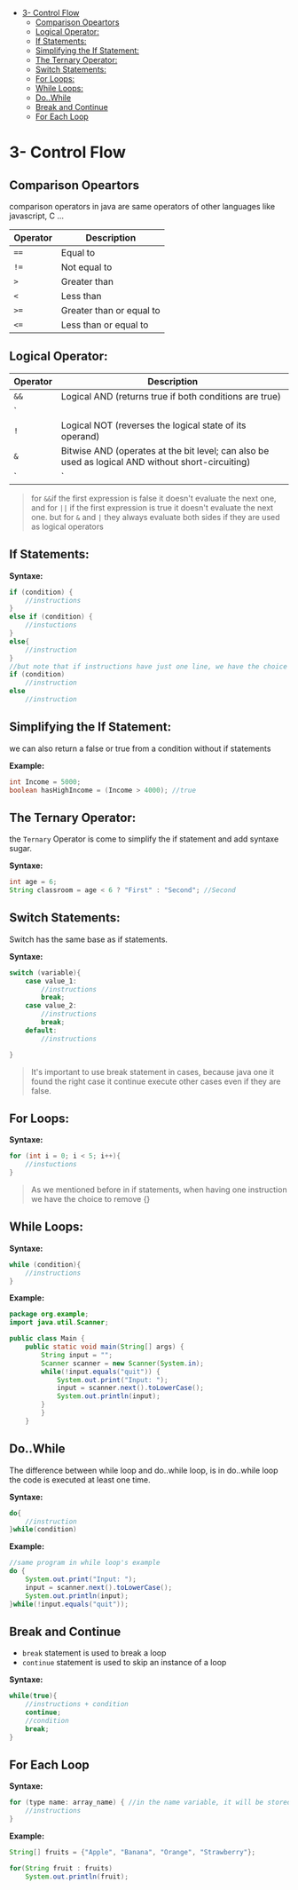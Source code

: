 
- [3- Control Flow](#3--control-flow)
  - [Comparison Opeartors](#comparison-opeartors)
  - [Logical Operator:](#logical-operator)
  - [If Statements:](#if-statements)
  - [Simplifying the If Statement:](#simplifying-the-if-statement)
  - [The Ternary Operator:](#the-ternary-operator)
  - [Switch Statements:](#switch-statements)
  - [For Loops:](#for-loops)
  - [While Loops:](#while-loops)
  - [Do..While](#dowhile)
  - [Break and Continue](#break-and-continue)
  - [For Each Loop](#for-each-loop)

# 3- Control Flow

## Comparison Opeartors 
comparison operators in java are same operators of other languages like javascript, C ...

| Operator | Description                         |
|----------|-------------------------------------|
| `==`     | Equal to                            |
| `!=`     | Not equal to                        |
| `>`      | Greater than                        |
| `<`      | Less than                           |
| `>=`     | Greater than or equal to            |
| `<=`     | Less than or equal to               |

## Logical Operator:

| Operator | Description                                      |
|----------|--------------------------------------------------|
| `&&`     | Logical AND (returns true if both conditions are true) |
| `||`     | Logical OR (returns true if at least one condition is true) |
| `!`      | Logical NOT (reverses the logical state of its operand) |
| `&`      | Bitwise AND (operates at the bit level; can also be used as logical AND without short-circuiting) |
| `|`      | Bitwise OR (operates at the bit level; can also be used as logical OR without short-circuiting) |

> for `&&`if the first expression is false it doesn't evaluate the next one, and for `||` if the first expression is true it doesn't evaluate the next one.
> but for `&` and `|` they always evaluate both sides if they are used as logical operators

## If Statements:

**Syntaxe:**
```java
if (condition) {
    //instructions
}
else if (condition) {
    //instuctions
}
else{
    //instruction
}
//but note that if instructions have just one line, we have the choice the not set the curley braces
if (condition)
    //instruction
else 
    //instruction
```
## Simplifying the If Statement:

we can also return a false or true from a condition without if statements

**Example:**
```java
int Income = 5000;
boolean hasHighIncome = (Income > 4000); //true
```

## The Ternary Operator:
the `Ternary` Operator is come to simplify the if statement and add syntaxe sugar.

**Syntaxe:**
```java
int age = 6;
String classroom = age < 6 ? "First" : "Second"; //Second 
```
## Switch Statements:
Switch has the same base as if statements.

**Syntaxe:**

```java
switch (variable){
    case value_1:
        //instructions
        break;
    case value_2:
        //instructions
        break;
    default:
        //instructions

}
```
> It's important to use break statement in cases, because java one it found the right case it continue execute other cases even if they are false.

## For Loops:

**Syntaxe:**

```java
for (int i = 0; i < 5; i++){
    //instuctions
}
```

> As we mentioned before in if statements, when having one instruction we have the choice to remove {}


## While Loops:

**Syntaxe:**

```java
while (condition){
    //instructions
}
```
**Example:**

```java
package org.example;
import java.util.Scanner;

public class Main {
    public static void main(String[] args) {
        String input = "";
        Scanner scanner = new Scanner(System.in);
        while(!input.equals("quit")) {
            System.out.print("Input: ");
            input = scanner.next().toLowerCase();
            System.out.println(input);
        }
        }
    }

```
## Do..While

The difference between while loop and do..while loop, is in do..while loop the code is executed at least one time.

**Syntaxe:**

```java
do{
    //instruction
}while(condition)
```

**Example:**

```java
//same program in while loop's example
do {
    System.out.print("Input: ");
    input = scanner.next().toLowerCase();
    System.out.println(input);
}while(!input.equals("quit"));
```
## Break and Continue
- `break` statement is used to break a loop 
- `continue` statement is used to skip an instance of a loop

**Syntaxe:**

```java
while(true){
    //instructions + condition
    continue;
    //condition
    break;
}
```
## For Each Loop

**Syntaxe:**

```java
for (type name: array_name) { //in the name variable, it will be stored one array_name item per iteration
    //instructions
}
```

**Example:**

```java
String[] fruits = {"Apple", "Banana", "Orange", "Strawberry"};

for(String fruit : fruits)
    System.out.println(fruit);
```
